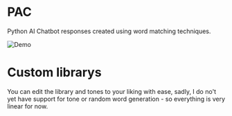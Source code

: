 # PAC
 Python AI Chatbot responses created using word matching techniques.

![Demo](https://aeroweb.netlify.app/packages/box/demo.gif)

# Custom librarys
 You can edit the library and tones to your liking with ease, sadly, I do no't yet have support for tone or random word generation - so everything is very linear for now. 